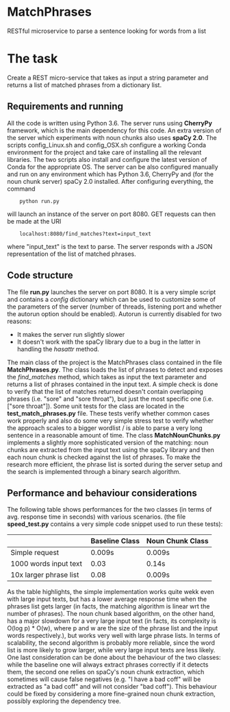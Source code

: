 # MatchPhrases
RESTful microservice to parse a sentence looking for words from a list

# The task

Create a REST micro-service that takes as input a string 
parameter and returns a list of matched phrases from a dictionary list.

## Requirements and running

All the code is written using Python 3.6.
The server runs using **CherryPy** framework, which is the main dependency for this code.
An extra version of the server which experiments with noun chunks also uses **spaCy 2.0**. 
The scripts config_Linux.sh and config_OSX.sh configure a working Conda environment for the project and take care of installing all the relevant libraries. 
The two scripts also install and configure the latest version of Conda for the appropriate OS.
The server can be also configured manually and run on any environment which has Python 3.6, CherryPy and (for the noun chunk server) spaCy 2.0 installed.
After configuring everything, the command
```
    python run.py
```
will launch an instance of the server on port 8080. GET requests can then be made at the URI 
```
    localhost:8080/find_matches?text=input_text
```
where "input_text" is the text to parse. 
The server responds with a JSON representation of the list of matched phrases. 


## Code structure

The file **run.py** launches the server on port 8080. It is a very simple script and contains a *config* dictionary which can be used to customize some of the parameters of the server (number of threads, listening port and whether the autorun option should be enabled). Autorun is currently disabled for two reasons:

* It makes the server run slightly slower
* It doesn't work with the spaCy library due to a bug in the latter in handling the *hasattr* method. 

The main class of the project is the MatchPhrases class contained in the file **MatchPhrases.py**. 
The class loads the list of phrases to detect and exposes the *find_matches* method, which takes as input the text parameter and returns a list of phrases contained in the input text.
A simple check is done to verify that the list of matches returned doesn't contain overlapping phrases (i.e. "sore" and "sore throat"), but just the most specific one (i.e. ["sore throat"]). 
Some unit tests for the class are located in the **test_match_phrases.py** file. These tests verify whether common cases work properly and also do some very simple stress test to verify whether the approach scales to a bigger wordlist / is able to parse a very long sentence in a reasonable amount of time.
The class **MatchNounChunks.py** implements a slightly more sophisticated version of the matching: noun chunks are extracted from the input text using the spaCy library and then each noun chunk is checked against the list of phrases. To make the research more efficient, the phrase list is sorted during the server setup and the search is implemented through a binary search algorithm. 

## Performance and behaviour considerations

The following table shows performances for the two classes (in terms of avg. response time in seconds) with various scenarios. (the file **speed_test.py** contains a very simple code snippet used to run these tests):

|                         | Baseline   Class  | Noun Chunk Class  |
| -------------           | ----------------- | ----------------- |
| Simple request          | 0.009s            | 0.009s            |
| 1000 words input text   | 0.03              | 0.14s             |
| 10x larger phrase list  | 0.08              | 0.009s            |

As the table highlights, the simple implementation works quite wekk even with large input texts, but has a lower average response time when the phrases list gets larger (in facts, the matching algorithm is linear wrt the number of phrases).
The noun chunk based algorithm, on the other hand, has a major slowdown for a very large input text (in facts, its complexity is O(log p) * O(w), where p and w are the size of the phrase list and the input words respectively.), but works very well with large phrase lists.
In terms of scalability, the second algorithm is probably more reliable, since the word list is more likely to grow larger, while very large input texts are less likely.
One last consideration can be done about the behaviour of the two classes: while the baseline one will always extract phrases correctly if it detects them, the second one relies on spaCy's noun chunk extraction, which sometimes will cause false negatives (e.g. "I have a bad coff" will be extracted as "a bad coff" and will not consider "bad coff"). This behaviour could be fixed by considering a more fine-grained noun chunk extraction, possibly exploring the dependency tree.

